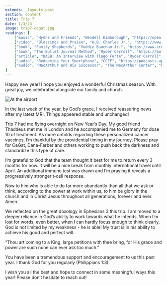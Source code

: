 ```yaml
---
extends: _layouts.post
section: content
title: Trip 7
date: 1/3/23
image: trip7-cegat.jpg
readings: [
    ["music", "Hymns and Friends", "Wendell Kimborough", "https://open.spotify.com/album/2pFMjs1wqF8eOJwGMXj3V7?si=wZas6qlvSfCc7Z8eouefzw&utm_source=copy-link"],
    ["video", "Blessings and Praise", "H.B. Charles Jr.", "https://www.ligonier.org/learn/series/blessing-and-praise-benedictions-and-doxologies-in-scripture"],
    ["book", "Family Shepherds", "Voddie Baucham Jr.", "https://www.crossway.org/books/family-shepherds-tpb/"],
    ["book", "The Bullet Journal Method", "Ryder Carroll", "https://bulletjournal.com/pages/book"],
    ["article", "BASB: An Interview with Tiago Forte", "Ryder Carroll", "https://bulletjournal.com/blogs/bulletjournalist/building-a-second-brain-an-interview-with-tiago-forte"],
    ["audio", "Redeeming Your Smartphone", "CCEF", "https://podcasts.apple.com/us/podcast/ccef-podcast-where-life-scripture-meet/id1196426810?i=1000591811183"],
    ["audio", "MacArthur and His Successor", "The MacArthur Center", "https://podcasts.apple.com/us/podcast/the-macarthur-center-podcast/id1568514256?i=1000590837132"],
]
---
```

Happy new year! I hope you enjoyed a wonderful Christmas season. With great joy, we celebrated alongside our family and church.

<img alt="At the airport" src="/assets/images/xmas22.jpg" />

In the last week of the year, by God’s grace, I received reassuring news after my latest MRI. Things appeared stable and unchanged!

Trip 7 had me flying overnight on New Year’s Day. My good friend Thaddeus met me in London and he accompanied me to Germany for dose 10 of treatment. As more unfolds regarding these personalized cancer vaccines, I’m thankful by the providential timing in my journey. Please pray for CeGat, Dana-Farber and others working to push back the darkness and standardize this type of care.

I’m grateful to God that the team thought it best for me to return every 3 months for now. It will be a nice break from monthly international travel until April. An additional immune test was drawn and I’m praying it reveals a progressively stronger t-cell response.

<x-blockquote class="font-mono" cite="https://www.esv.org/Ephesians+3:20-21/" caption="Ephesians 3:20-21">
    <div>Now to him who is able to do far more abundantly than all that we ask or think, according to the power at work within us, to him be glory in the church and in Christ Jesus throughout all generations, forever and ever. Amen.</div>
</x-blockquote>

We reflected on the great doxology in Ephesians 3 this trip. I am moved to a deeper reliance in God’s ability to work towards what he intends. When I’m lost for words, even better, when I can hardly focus enough to think clearly, God is not limited by my weakness - he is able! My trust is in his ability to achieve his good and perfect will.

<x-blockquote class="font-mono" cite="https://hymnary.org/text/come_my_soul_thy_suit_prepare" caption="John Newton | Come, My Soul, Thy Suit Prepare">
    <div>
        “Thou art coming to a King, large petitions with thee bring, for His grace and power are such none can ever ask too much.”
    </div>
</x-blockquote>

You have been a tremendous support and encouragement to us this past year. I thank God for you regularly (Philippians 1:3).

I wish you all the best and hope to connect in some meaningful ways this year! Please don’t hesitate to reach out!
